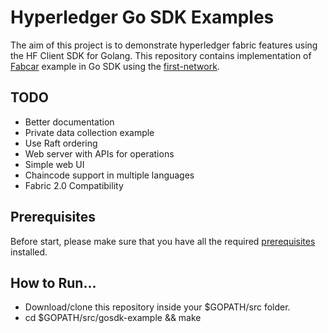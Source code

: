 # Hyperledger Go SDK Examples

The aim of this project is to demonstrate hyperledger fabric features using the HF Client SDK for Golang. This repository contains implementation of [Fabcar](https://hyperledger-fabric.readthedocs.io/en/release-1.4/understand_fabcar_network.html) example in Go SDK using the [first-network](https://hyperledger-fabric.readthedocs.io/en/release-1.4/build_network.html).

## TODO

- Better documentation
- Private data collection example
- Use Raft ordering
- Web server with APIs for operations
- Simple web UI
- Chaincode support in multiple languages
- Fabric 2.0 Compatibility
  
## Prerequisites

Before start, please make sure that you have all the required [prerequisites](https://hyperledger-fabric.readthedocs.io/en/release-1.4/prereqs.html) installed.

## How to Run...


- Download/clone this repository inside your $GOPATH/src folder.
- cd $GOPATH/src/gosdk-example && make

